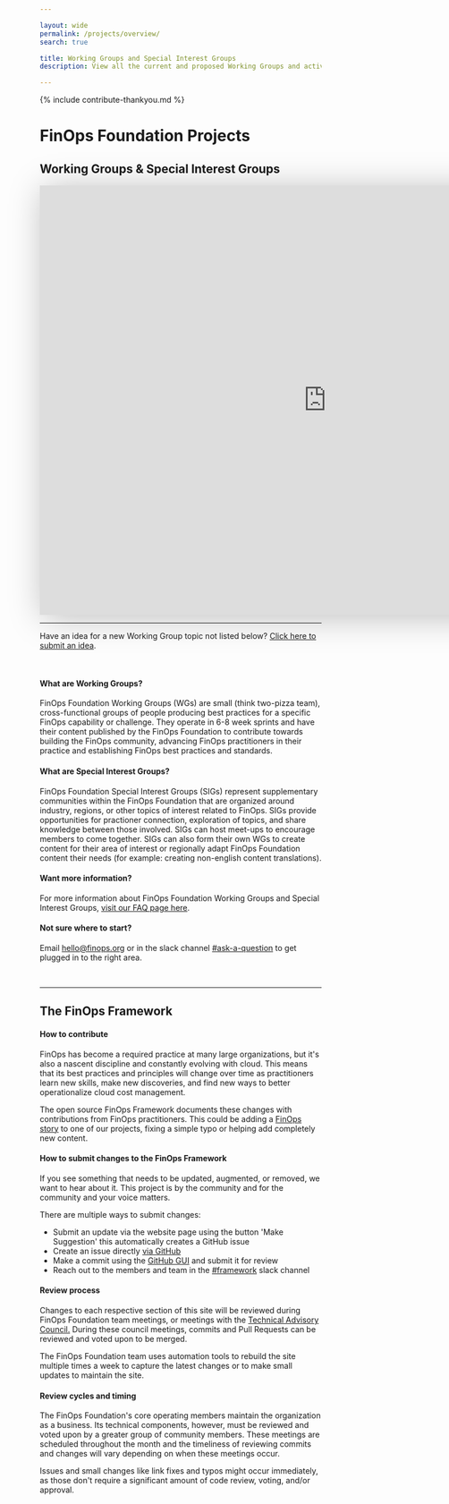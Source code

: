 ```yaml
---

layout: wide
permalink: /projects/overview/
search: true

title: Working Groups and Special Interest Groups
description: View all the current and proposed Working Groups and active Special Interest Groups at the FinOps Foundation.

---
```


<div id="ty-contribute" class="hidden">
  {% include contribute-thankyou.md %}
</div>

# FinOps Foundation Projects

## Working Groups & Special Interest Groups

<iframe class="my-10" src="https://view.monday.com/embed/1651792390-3d433c56d728fe7a95e551575f96ed9d?r=use1" width=1024 height=768 style="border: 0; box-shadow: 5px 5px 56px 0px rgba(0,0,0,0.25);"></iframe>

___

Have an idea for a new Working Group topic not listed below?   [Click here to submit an idea](https://forms.monday.com/forms/db4205de73d08ebbf7bd2151ce89a1a5?r=use1).

<br/>

#### What are Working Groups?
FinOps Foundation Working Groups (WGs) are small (think two-pizza team), cross-functional groups of people producing best practices for a specific FinOps capability or challenge.  They operate in 6-8 week sprints and have their content published by the FinOps Foundation to contribute towards building the FinOps community, advancing FinOps practitioners in their practice and establishing FinOps best practices and standards.


#### What are Special Interest Groups?
FinOps Foundation Special Interest Groups (SIGs) represent supplementary communities within the FinOps Foundation that are organized around industry, regions, or other topics of interest related to FinOps. SIGs provide opportunities for practioner connection, exploration of topics, and share knowledge between those involved.  SIGs can host meet-ups to encourage members to come together.  SIGs can also form their own WGs to create content for their area of interest or regionally adapt FinOps Foundation content their needs (for example: creating non-english content translations).


#### Want more information?
For more information about FinOps Foundation Working Groups and Special Interest Groups, [visit our FAQ page here](/projects/projects_faq/).


#### Not sure where to start?  
Email <hello@finops.org> or in the slack channel [#ask-a-question](https://finopsfoundation.slack.com/archives/C02EEAUTPGV) to get plugged in to the right area.

<br/>

___

## The FinOps Framework

#### How to contribute
FinOps has become a required practice at many large organizations, but it's also a nascent discipline and constantly evolving with cloud. This means that its best practices and principles will change over time as practitioners learn new skills, make new discoveries, and find new ways to better operationalize cloud cost management.

The open source FinOps Framework documents these changes with contributions from FinOps practitioners. This could be adding a [FinOps story](/resources/stories/) to one of our projects, fixing a simple typo or helping add completely new content.

#### How to submit changes to the FinOps Framework

If you see something that needs to be updated, augmented, or removed, we want to hear about it. This project is by the community and for the community and your voice matters.

There are multiple ways to submit changes:
* Submit an update via the website page using the button 'Make Suggestion' this automatically creates a GitHub issue
* Create an issue directly [via GitHub](https://github.com/finopsfoundation/framework/issues)
* Make a commit using the [GitHub GUI](https://github.com/finopsfoundation/framework) and submit it for review
* Reach out to the members and team in the [#framework](https://finopsfoundation.slack.com/archives/C01UANLEPDW) slack channel


#### Review process

Changes to each respective section of this site will be reviewed during FinOps Foundation team meetings, or meetings with the [Technical Advisory Council.](https://www.finops.org/about/) During these council meetings, commits and Pull Requests can be reviewed and voted upon to be merged.

The FinOps Foundation team uses automation tools to rebuild the site multiple times a week to capture the latest changes or to make small updates to maintain the site.

#### Review cycles and timing

The FinOps Foundation's core operating members maintain the organization as a business. Its technical components, however, must be reviewed and voted upon by a greater group of community members. These meetings are scheduled throughout the month and the timeliness of reviewing commits and changes will vary depending on when these meetings occur.

Issues and small changes like link fixes and typos might occur immediately, as those don't require a significant amount of code review, voting, and/or approval.

